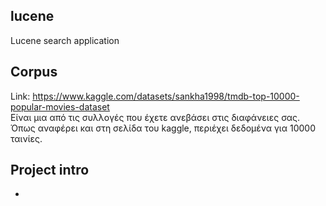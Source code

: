 ## lucene
Lucene search application

## Corpus
Link: https://www.kaggle.com/datasets/sankha1998/tmdb-top-10000-popular-movies-dataset  
Είναι μια από τις συλλογές που έχετε ανεβάσει στις διαφάνειες σας. Όπως αναφέρει και στη σελίδα του kaggle, περιέχει δεδομένα για 10000 ταινίες.

## Project intro
* 

